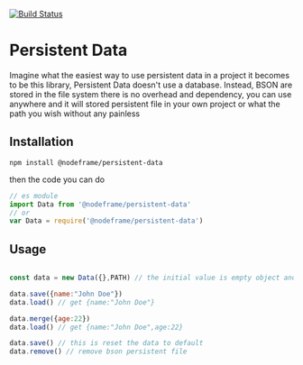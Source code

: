[![Build Status](https://travis-ci.org/nodeframe/persistent-data.svg?branch=master)](https://travis-ci.org/nodeframe/persistent-data)

# Persistent Data
Imagine what the easiest way to use persistent data in a project it becomes to be this library, Persistent Data doesn't use a database. Instead, BSON are stored in the file system there is no overhead and dependency, you can use anywhere and it will stored persistent file in your own project or what the path you wish without any painless

## Installation
```
npm install @nodeframe/persistent-data
```
then the code you can do
```javascript
// es module
import Data from '@nodeframe/persistent-data'
// or 
var Data = require('@nodeframe/persistent-data')
```
## Usage
```javascript

const data = new Data({},PATH) // the initial value is empty object and it will store bson file to PATH, 

data.save({name:"John Doe"})
data.load() // get {name:"John Doe"}

data.merge({age:22})
data.load() // get {name:"John Doe",age:22}

data.save() // this is reset the data to default
data.remove() // remove bson persistent file
```
